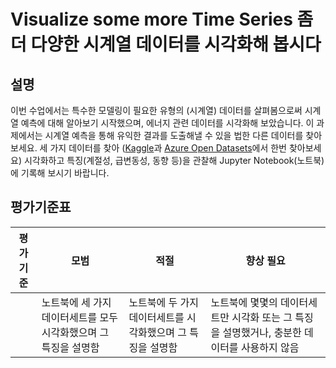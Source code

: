 # Visualize some more Time Series 좀더 다양한 시계열 데이터를 시각화해 봅시다

## 설명

이번 수업에서는 특수한 모델링이 필요한 유형의 (시계열) 데이터를 살펴봄으로써 시계열 예측에 대해 알아보기 시작했으며, 에너지 관련 데이터를 시각화해 보았습니다. 이 과제에서는 시계열 예측을 통해 유익한 결과를 도출해낼 수 있을 법한 다른 데이터를 찾아보세요. 세 가지 데이터를 찾아 ([Kaggle](https://kaggle.com)과 [Azure Open Datasets](https://azure.microsoft.com/en-us/services/open-datasets/catalog/?WT.mc_id=academic-15963-cxa)에서 한번 찾아보세요) 시각화하고 특징(계절성, 급변동성, 동향 등)을 관찰해 Jupyter Notebook(노트북)에 기록해 보시기 바랍니다.

## 평가기준표

| 평가기준 | 모범                                                    | 적절                                                    |향상 필요                                                                              |
| -------- | ------------------------------------------------------ | ------------------------------------------------------- | ------------------------------------------------------------------------------------- |
|          | 노트북에 세 가지 데이터세트를 모두 시각화했으며 그 특징을 설명함 | 노트북에 두 가지 데이터세트를 시각화했으며 그 특징을 설명함 | 노트북에 몇몇의 데이터세트만 시각화 또는 그 특징을 설명했거나, 충분한 데이터를 사용하지 않음 |
